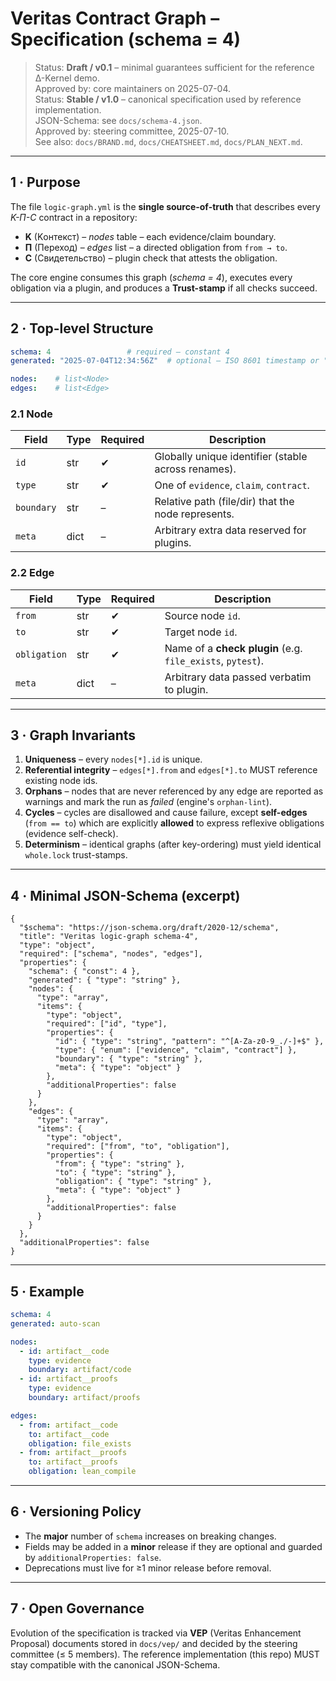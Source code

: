 # Veritas Contract Graph – Specification (schema = 4)

> Status: **Draft / v0.1** – minimal guarantees sufficient for the reference Δ-Kernel demo.  
> Approved by: core maintainers on 2025-07-04.  
> Status: **Stable / v1.0** – canonical specification used by reference implementation.  
> JSON-Schema: see `docs/schema-4.json`.  
> Approved by: steering committee, 2025-07-10.  
> See also: `docs/BRAND.md`, `docs/CHEATSHEET.md`, `docs/PLAN_NEXT.md`.

---

## 1 · Purpose

The file `logic-graph.yml` is the **single source-of-truth** that describes every
_K-П-С_ contract in a repository:

* **K** (Kонтекст) – _nodes_ table – each evidence/claim boundary.
* **П** (Переход) – _edges_ list – a directed obligation from `from → to`.
* **С** (Свидетельство) – plugin check that attests the obligation.

The core engine consumes this graph (_schema = 4_), executes every obligation
via a plugin, and produces a **Trust-stamp** if all checks succeed.

---

## 2 · Top-level Structure

```yaml
schema: 4                 # required – constant 4
generated: "2025-07-04T12:34:56Z"  # optional – ISO 8601 timestamp or "auto-scan"

nodes:    # list<Node>
edges:    # list<Edge>
```

### 2.1 Node

| Field     | Type | Required | Description |
|-----------|------|----------|-------------|
| `id`      | str  | ✔︎ | Globally unique identifier (stable across renames). |
| `type`    | str  | ✔︎ | One of `evidence`, `claim`, `contract`. |
| `boundary`| str  | – | Relative path (file/dir) that the node represents. |
| `meta`    | dict | – | Arbitrary extra data reserved for plugins. |

### 2.2 Edge

| Field         | Type | Required | Description |
|---------------|------|----------|-------------|
| `from`        | str  | ✔︎ | Source node `id`. |
| `to`          | str  | ✔︎ | Target node `id`. |
| `obligation`  | str  | ✔︎ | Name of a **check plugin** (e.g. `file_exists`, `pytest`). |
| `meta`        | dict | – | Arbitrary data passed verbatim to plugin. |

---

## 3 · Graph Invariants

1. **Uniqueness** – every `nodes[*].id` is unique.
2. **Referential integrity** – `edges[*].from` and `edges[*].to` MUST reference
   existing node ids.
3. **Orphans** – nodes that are never referenced by any edge are reported as
   warnings and mark the run as *failed* (engine's `orphan-lint`).
4. **Cycles** – cycles are disallowed and cause failure, except **self-edges**
   (`from == to`) which are explicitly **allowed** to express reflexive
   obligations (evidence self-check).
5. **Determinism** – identical graphs (after key-ordering) must yield identical
   `whole.lock` trust-stamps.

---

## 4 · Minimal JSON-Schema (excerpt)

```jsonc
{
  "$schema": "https://json-schema.org/draft/2020-12/schema",
  "title": "Veritas logic-graph schema-4",
  "type": "object",
  "required": ["schema", "nodes", "edges"],
  "properties": {
    "schema": { "const": 4 },
    "generated": { "type": "string" },
    "nodes": {
      "type": "array",
      "items": {
        "type": "object",
        "required": ["id", "type"],
        "properties": {
          "id": { "type": "string", "pattern": "^[A-Za-z0-9_./-]+$" },
          "type": { "enum": ["evidence", "claim", "contract"] },
          "boundary": { "type": "string" },
          "meta": { "type": "object" }
        },
        "additionalProperties": false
      }
    },
    "edges": {
      "type": "array",
      "items": {
        "type": "object",
        "required": ["from", "to", "obligation"],
        "properties": {
          "from": { "type": "string" },
          "to": { "type": "string" },
          "obligation": { "type": "string" },
          "meta": { "type": "object" }
        },
        "additionalProperties": false
      }
    }
  },
  "additionalProperties": false
}
```

---

## 5 · Example

```yaml
schema: 4
generated: auto-scan

nodes:
  - id: artifact__code
    type: evidence
    boundary: artifact/code
  - id: artifact__proofs
    type: evidence
    boundary: artifact/proofs

edges:
  - from: artifact__code
    to: artifact__code
    obligation: file_exists
  - from: artifact__proofs
    to: artifact__proofs
    obligation: lean_compile
```

---

## 6 · Versioning Policy

* The **major** number of `schema` increases on breaking changes.
* Fields may be added in a **minor** release if they are optional and guarded
  by `additionalProperties: false`.
* Deprecations must live for ≥1 minor release before removal.

---

## 7 · Open Governance

Evolution of the specification is tracked via **VEP** (Veritas Enhancement
Proposal) documents stored in `docs/vep/` and decided by the steering
committee (≤ 5 members).  The reference implementation (this repo) MUST stay
compatible with the canonical JSON-Schema. 